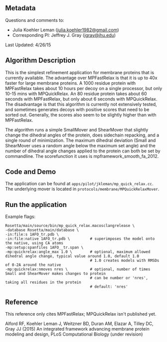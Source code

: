 ## Metadata

Questions and comments to: 
 - Julia Koehler Leman ([julia.koehler1982@gmail.com](julia.koehler1982@gmail.com))
 - Corresponding PI: Jeffrey J. Gray ([jgray@jhu.edu](jgray@jhu.edu))

Last Updated: 4/26/15

## Algorithm Description
This is the simplest refinement application for membrane proteins that is currently available. The advantage over MPFastRelax is that it is up to 40x faster for large membrane proteins. A 1000 residue protein with MPFastRelax takes about 10 hours per decoy on a single processor, but only 10-15 mins with MPQuickRelax. An 80 residue protein takes about 60 seconds with MPFastRelax, but only about 6 seconds with MPQuickRelax. The disadvantage is that this algorithm is currently not extensively tested, and sometimes generates decoys with positive scores that need to be sorted out. Generally, the scores also seem to be slightly higher than with MPFastRelax. 

The algorithm runs a simple SmallMover and ShearMover that slightly change the dihedral angles of the protein, does sidechain repacking, and a single round of minimization. The maximum dihedral deviation (Small and ShearMover uses a random angle below the maximum set angle) and the number of dihedral angle changes applied to the protein can both be set by commandline. The scorefunction it uses is mpframework_smooth_fa_2012. 

## Code and Demo
The application can be found at `apps/pilot/jkleman/mp_quick_relax.cc`. The underlying mover is located in `protocols/membrane/MPQuickRelaxMover`.

## Run the application

Example flags: 

```
Rosetta/main/source/bin/mp_quick_relax.macosclangrelease \
-database Rosetta/main/database \
-in:file:s 1AFO_tr.pdb \
-in:file:native 1AFO_tr.pdb \         # superimposes the model onto the native, using CA atoms
-mp:setup:spanfiles 1AFO__tr.span \ 
-mp:quickrelax:angle_max 1.0 \        # optional, maximum allowed dihedral angle change, typical value around 1.0, default 1.0
                                      # 1.0 creates models with RMSDs of 0-2A around the native
-mp:quickrelax:nmoves nres \          # optional, number of times Small and ShearMover makes changes to protein
                                      # can be number or 'nres', taking all residues in the protein
                                      # default: 'nres'
```

## Reference

This reference only cites MPFastRelax; MPQuickRelax isn't published yet. 

Alford RF, Koehler Leman J, Weitzner BD, Duran AM, Elazar A, Tilley DC, Gray JJ (2015)
An integrated framework advancing membrane protein modeling and design,
PLoS Computational Biology (under revision) 
